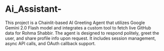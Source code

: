 # Ai_Assistant-
This project is a Chainlit-based AI Greeting Agent that utilizes Google Gemini 2.0 Flash model and integrates a custom tool to fetch live GitHub data for Rohma Shabbir. The agent is designed to respond politely, greet the user, and share profile info upon request. It includes session management, async API calls, and OAuth callback support.
